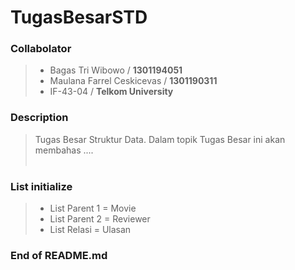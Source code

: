 # **TugasBesarSTD**

### Collabolator
>- Bagas Tri Wibowo / **1301194051**<br>
>- Maulana Farrel Ceskicevas / **1301190311**<br>
>- IF-43-04 / **Telkom University**<br>

### Description
> Tugas Besar Struktur Data. Dalam topik Tugas Besar ini akan membahas ....<br><br>

### List initialize
>- List Parent 1 = Movie
>- List Parent 2 = Reviewer
>- List Relasi = Ulasan

### End of README.md
